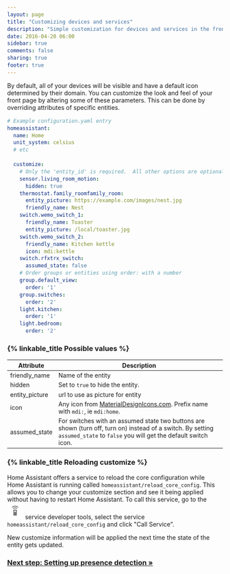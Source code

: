 ```yaml
---
layout: page
title: "Customizing devices and services"
description: "Simple customization for devices and services in the frontend."
date: 2016-04-20 06:00
sidebar: true
comments: false
sharing: true
footer: true
---
```


By default, all of your devices will be visible and have a default icon determined by their domain. You can customize the look and feel of your front page by altering some of these parameters. This can be done by overriding attributes of specific entities.

```yaml
# Example configuration.yaml entry
homeassistant:
  name: Home
  unit_system: celsius
  # etc

  customize:
    # Only the 'entity_id' is required.  All other options are optional.
    sensor.living_room_motion:
      hidden: true
    thermostat.family_roomfamily_room:
      entity_picture: https://example.com/images/nest.jpg
      friendly_name: Nest
    switch.wemo_switch_1:
      friendly_name: Toaster
      entity_picture: /local/toaster.jpg
    switch.wemo_switch_2:
      friendly_name: Kitchen kettle
      icon: mdi:kettle
    switch.rfxtrx_switch:
      assumed_state: false
    # Order groups or entities using order: with a number
    group.default_view:
      order: '1'
    group.switches:
      order: '2'
    light.kitchen:
      order: '1'
    light.bedroom:
      order: '2'
```

### {% linkable_title Possible values %}

| Attribute | Description |
| --------- | ----------- |
| friendly_name | Name of the entity
| hidden    | Set to `true` to hide the entity.
| entity_picture | url to use as picture for entity
| icon | Any icon from [MaterialDesignIcons.com](http://MaterialDesignIcons.com). Prefix name with `mdi:`, ie `mdi:home`.
| assumed_state | For switches with an assumed state two buttons are shown (turn off, turn on) instead of a switch. By setting `assumed_state` to `false` you will get the default switch icon.

### {% linkable_title Reloading customize %}

Home Assistant offers a service to reload the core configuration while Home Assistant is running called `homeassistant/reload_core_config`. This allows you to change your customize section and see it being applied without having to restart Home Assistant. To call this service, go to the <img src='/images/screenshots/developer-tool-services-icon.png' alt='service developer tool icon' class="no-shadow" height="38" /> service developer tools, select the service `homeassistant/reload_core_config` and click "Call Service".

<p class='note warning'>
New customize information will be applied the next time the state of the entity gets updated.
</p>

### [Next step: Setting up presence detection &raquo;](/getting-started/presence-detection/)
